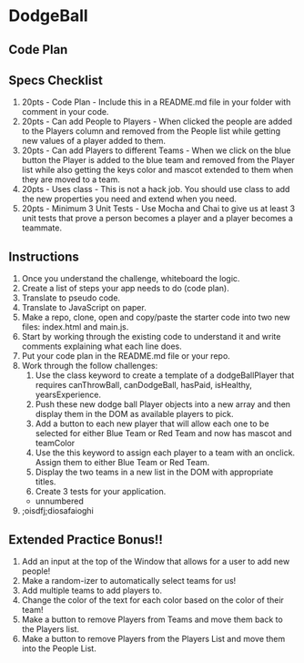 # DodgeBall

## Code Plan



## Specs Checklist
1. 20pts - Code Plan - Include this in a README.md file in your folder with comment in your code.
1. 20pts - Can add People to Players - When clicked the people are added to the Players column and removed from the People list while getting new values of a player added to them.
1. 20pts - Can add Players to different Teams - When we click on the blue button the Player is added to the blue team and removed from the Player list while also getting the keys color and mascot extended to them when they are moved to a team.
1. 20pts - Uses class - This is not a hack job. You should use class to add the new properties you need and extend when you need.
1. 20pts - Minimum 3 Unit Tests - Use Mocha and Chai to give us at least 3 unit tests that prove a person becomes a player and a player becomes a teammate.

## Instructions
1. Once you understand the challenge, whiteboard the logic.
1. Create a list of steps your app needs to do (code plan).
1. Translate to pseudo code.
1. Translate to JavaScript on paper.
1. Make a repo, clone, open and copy/paste the starter code into two new files: index.html and main.js.
1. Start by working through the existing code to understand it and write comments explaining what each line does.
1. Put your code plan in the README.md file or your repo.
1. Work through the follow challenges:
    1. Use the class keyword to create a template of a dodgeBallPlayer that requires canThrowBall, canDodgeBall, hasPaid, isHealthy, yearsExperience.
    1. Push these new dodge ball Player objects into a new array and then display them in the DOM as available players to pick.
    1. Add a button to each new player that will allow each one to be selected for either Blue Team or Red Team and now has mascot and teamColor
    1. Use the this keyword to assign each player to a team with an onclick. Assign them to either Blue Team or Red Team.
    1. Display the two teams in a new list in the DOM with appropriate titles.
    1. Create 3 tests for your application.
    * unnumbered
15454. ;oisdfj;diosafaioghi

## Extended Practice Bonus!!

1. Add an input at the top of the Window that allows for a user to add new people!
1. Make a random-izer to automatically select teams for us!
1. Add multiple teams to add players to.
1. Change the color of the text for each color based on the color of their team!
1. Make a button to remove Players from Teams and move them back to the Players list.
1. Make a button to remove Players from the Players List and move them into the People List.